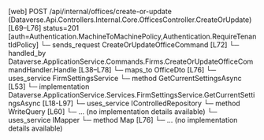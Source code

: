 [web] POST /api/internal/offices/create-or-update  (Dataverse.Api.Controllers.Internal.Core.OfficesController.CreateOrUpdate)  [L69–L76] status=201 [auth=Authentication.MachineToMachinePolicy,Authentication.RequireTenantIdPolicy]
  └─ sends_request CreateOrUpdateOfficeCommand [L72]
    └─ handled_by Dataverse.ApplicationService.Commands.Firms.CreateOrUpdateOfficeCommandHandler.Handle [L38–L78]
      └─ maps_to OfficeDto [L76]
      └─ uses_service FirmSettingsService
        └─ method GetCurrentSettingsAsync [L53]
          └─ implementation Dataverse.ApplicationService.Services.FirmSettingsService.GetCurrentSettingsAsync [L18-L97]
      └─ uses_service IControlledRepository<Office>
        └─ method WriteQuery [L60]
          └─ ... (no implementation details available)
      └─ uses_service IMapper
        └─ method Map [L76]
          └─ ... (no implementation details available)

